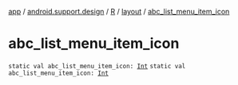 [app](../../../index.md) / [android.support.design](../../index.md) / [R](../index.md) / [layout](index.md) / [abc_list_menu_item_icon](./abc_list_menu_item_icon.md)

# abc_list_menu_item_icon

`static val abc_list_menu_item_icon: `[`Int`](https://kotlinlang.org/api/latest/jvm/stdlib/kotlin/-int/index.html)
`static val abc_list_menu_item_icon: `[`Int`](https://kotlinlang.org/api/latest/jvm/stdlib/kotlin/-int/index.html)